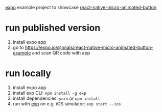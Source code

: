 [expo](https://docs.expo.io) example project to showcase [react-native-micro-animated-button](https://github.com/sonaye/react-native-micro-animated-button)

# run published version
1. install expo app
2. go to https://expo.io/@nnals/react-native-micro-animated-button-example and scan QR code with app

# run locally
1. install expo app
2. install exp CLI: `npm install -g exp`
3. install dependencies: `yarn` or `npm install`
4. run with [exp](https://docs.expo.io/versions/latest/guides/exp-cli.html) on e.g. iOS simulator: `exp start --ios`